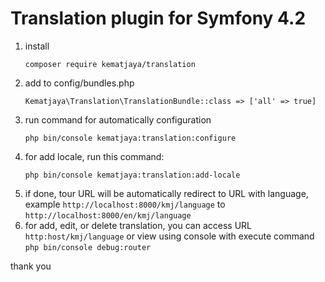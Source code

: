 # Translation plugin for Symfony 4.2
1. install
   ```
   composer require kematjaya/translation
   ```
2. add to config/bundles.php
   ```
   Kematjaya\Translation\TranslationBundle::class => ['all' => true]
   ```
3. run command for automatically configuration
   ```
   php bin/console kematjaya:translation:configure
   ```
4. for add locale, run this command:
   ```
   php bin/console kematjaya:translation:add-locale
   ```
5. if done, tour URL will be automatically redirect to URL with language, example ```http://localhost:8000/kmj/language``` to ```http://localhost:8000/en/kmj/language```
6. for add, edit, or delete translation, you can access URL ```http:host/kmj/language``` or view using console with execute command ```php bin/console debug:router```

thank you
